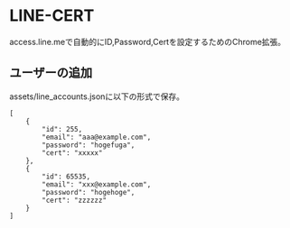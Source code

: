 # LINE-CERT
access.line.meで自動的にID,Password,Certを設定するためのChrome拡張。

## ユーザーの追加
assets/line_accounts.jsonに以下の形式で保存。

```$json
[
    {
        "id": 255,
        "email": "aaa@example.com",
        "password": "hogefuga",
        "cert": "xxxxx"
    },
    {
        "id": 65535,
        "email": "xxx@example.com",
        "password": "hogehoge",
        "cert": "zzzzzz"
    }
]
```